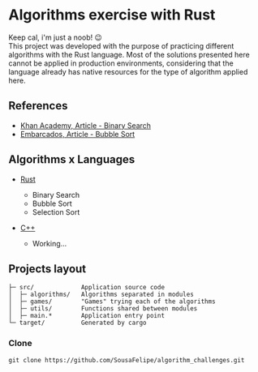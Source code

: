 
# Algorithms exercise with Rust

Keep cal, i'm just a noob! 😉\
This project was developed with the purpose of practicing different algorithms with the Rust language. Most of the solutions presented here cannot be applied in production environments, considering that the language already has native resources for the type of algorithm applied here.


## References

  - [Khan Academy, Article - Binary Search](https://pt.khanacademy.org/computing/computer-science/algorithms/binary-search/a/binary-search)
  - [Embarcados, Article - Bubble Sort](https://embarcados.com.br/algoritmos-de-ordenacao-bubble-sort/)


## Algorithms x Languages
  
  * [Rust](https://www.youtube.com/watch?v=3HIr0imLgxM)
    - Binary Search
    - Bubble Sort
    - Selection Sort

  * [C++](https://en.cppreference.com/w/)
    - Working...


## Projects layout

    ├─ src/             Application source code
    │  ├─ algorithms/   Algorithms separated in modules
    │  ├─ games/        "Games" trying each of the algorithms
    │  ├─ utils/        Functions shared between modules
    │  ├─ main.*        Application entry point
    └─ target/          Generated by cargo


### Clone

```
git clone https://github.com/SousaFelipe/algorithm_challenges.git
```
